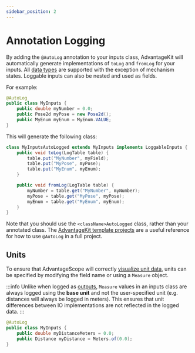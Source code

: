 ```yaml
---
sidebar_position: 2
---
```


# Annotation Logging

By adding the `@AutoLog` annotation to your inputs class, AdvantageKit will automatically generate implementations of `toLog` and `fromLog` for your inputs. All [data types](../supported-types.md) are supported with the exception of mechanism states. Loggable inputs can also be nested and used as fields.

For example:

```java
@AutoLog
public class MyInputs {
    public double myNumber = 0.0;
    public Pose2d myPose = new Pose2d();
    public MyEnum myEnum = MyEnum.VALUE;
}
```

This will generate the following class:

```java
class MyInputsAutoLogged extends MyInputs implements LoggableInputs {
    public void toLog(LogTable table) {
        table.put("MyNumber", myField);
        table.put("MyPose", myPose);
        table.put("MyEnum", myEnum);
    }

    public void fromLog(LogTable table) {
        myNumber = table.get("MyNumber", myNumber);
        myPose = table.get("MyPose", myPose);
        myEnum = table.get("MyEnum", myEnum);
    }
}
```

Note that you should use the `<className>AutoLogged` class, rather than your annotated class. The [AdvantageKit template projects](/getting-started/template-projects) are a useful reference for how to use `@AutoLog` in a full project.

## Units

To ensure that AdvantageScope will correctly [visualize unit data](https://docs.advantagescope.org/tab-reference/line-graph/units), units can be specified by modifying the field name or using a `Measure` object.

:::info
Unlike when logged as [outputs](/data-flow/recording-outputs/#units), `Measure` values in an inputs class are always logged using the **base unit** and not the user-specified unit (e.g. distances will always be logged in meters). This ensures that unit differences between IO implementations are not reflected in the logged data.
:::

```java
@AutoLog
public class MyInputs {
    public double myDistanceMeters = 0.0;
    public Distance myDistance = Meters.of(0.0);
}
```

